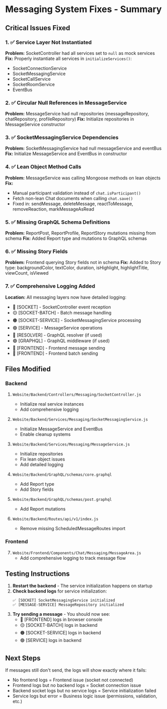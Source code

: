 # Messaging System Fixes - Summary

## Critical Issues Fixed

### 1. ✅ Service Layer Not Instantiated
**Problem:** SocketController had all services set to `null` as mock services
**Fix:** Properly instantiate all services in `initializeServices()`:
- SocketConnectionService
- SocketMessagingService  
- SocketCallService
- SocketRoomService
- EventBus

### 2. ✅ Circular Null References in MessageService
**Problem:** MessageService had null repositories (messageRepository, chatRepository, profileRepository)
**Fix:** Initialize repositories in MessageService constructor

### 3. ✅ SocketMessagingService Dependencies
**Problem:** SocketMessagingService had null messageService and eventBus
**Fix:** Initialize MessageService and EventBus in constructor

### 4. ✅ Lean Object Method Calls
**Problem:** MessageService was calling Mongoose methods on lean objects
**Fix:** 
- Manual participant validation instead of `chat.isParticipant()`
- Fetch non-lean Chat documents when calling `chat.save()`
- Fixed in: sendMessage, deleteMessage, reactToMessage, removeReaction, markMessageAsRead

### 5. ✅ Missing GraphQL Schema Definitions
**Problem:** ReportPost, ReportProfile, ReportStory mutations missing from schema
**Fix:** Added Report type and mutations to GraphQL schemas

### 6. ✅ Missing Story Fields
**Problem:** Frontend querying Story fields not in schema
**Fix:** Added to Story type: backgroundColor, textColor, duration, isHighlight, highlightTitle, viewCount, isViewed

### 7. ✅ Comprehensive Logging Added
**Location:** All messaging layers now have detailed logging:
- 🔴 [SOCKET] - SocketController event reception
- 🟡 [SOCKET-BATCH] - Batch message handling
- 🟠 [SOCKET-SERVICE] - SocketMessagingService processing
- 🟢 [SERVICE] - MessageService operations
- 🔵 [RESOLVER] - GraphQL resolver (if used)
- 🟣 [GRAPHQL] - GraphQL middleware (if used)
- 🎯 [FRONTEND] - Frontend message sending
- 🚀 [FRONTEND] - Frontend batch sending

## Files Modified

### Backend
1. `Website/Backend/Controllers/Messaging/SocketController.js`
   - Initialize real service instances
   - Add comprehensive logging

2. `Website/Backend/Services/Messaging/SocketMessagingService.js`
   - Initialize MessageService and EventBus
   - Enable cleanup systems

3. `Website/Backend/Services/Messaging/MessageService.js`
   - Initialize repositories
   - Fix lean object issues
   - Add detailed logging

4. `Website/Backend/GraphQL/schemas/core.graphql`
   - Add Report type
   - Add Story fields

5. `Website/Backend/GraphQL/schemas/post.graphql`
   - Add Report mutations

6. `Website/Backend/Routes/api/v1/index.js`
   - Remove missing ScheduledMessageRoutes import

### Frontend
7. `Website/Frontend/Components/Chat/Messaging/MessageArea.js`
   - Add comprehensive logging to track message flow

## Testing Instructions

1. **Restart the backend** - The service initialization happens on startup
2. **Check backend logs** for service initialization:
   ```
   ✅ [SOCKET] SocketMessagingService initialized
   ✅ [MESSAGE-SERVICE] MessageRepository initialized
   ```
3. **Try sending a message** - You should now see:
   - 🎯 [FRONTEND] logs in browser console
   - 🟡 [SOCKET-BATCH] logs in backend
   - 🟠 [SOCKET-SERVICE] logs in backend
   - 🟢 [SERVICE] logs in backend

## Next Steps

If messages still don't send, the logs will show exactly where it fails:
- No frontend logs = Frontend issue (socket not connected)
- Frontend logs but no backend logs = Socket connection issue
- Backend socket logs but no service logs = Service initialization failed
- Service logs but error = Business logic issue (permissions, validation, etc.)

